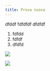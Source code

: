 ```yaml
---
title: Prova nuova
---
```

dfddf fdfdfdf dfdfdf

1. fdfdd
2. fdfdf
3. dfdfd

![](/images/uploads/500px-happy_smiley_face.png)

![](/images/uploads/20250905_0924_piattaforma-dati-integrata_simple_compose_01k4cc36chftx8z9b7naavhcx4.png)
